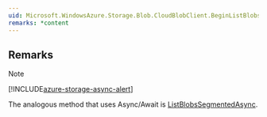 ```yaml
---  
uid: Microsoft.WindowsAzure.Storage.Blob.CloudBlobClient.BeginListBlobsSegmented  
remarks: *content  
---  
```

  
## Remarks  
  
> [!NOTE]
>  [!INCLUDE[azure-storage-async-alert](../Token/azure-storage-async-alert_md.md)]  
>   
>  The analogous method that uses Async/Await is [ListBlobsSegmentedAsync](assetId:///Overload:Microsoft.WindowsAzure.Storage.Blob.CloudBlobClient.ListBlobsSegmentedAsync?qualifyHint=False&autoUpgrade=True).
